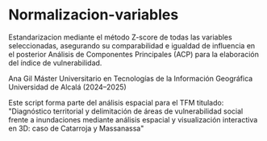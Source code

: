 # Normalizacion-variables
Estandarizacion mediante el método Z-score de todas las variables seleccionadas, asegurando su comparabilidad e igualdad de influencia en el posterior Análisis de Componentes Principales (ACP) para la elaboración del índice de vulnerabilidad.

Ana Gil
Máster Universitario en Tecnologías de la Información Geográfica
Universidad de Alcalá (2024–2025)

Este script forma parte del análisis espacial para el TFM titulado: "Diagnóstico territorial y delimitación de áreas de vulnerabilidad social frente a inundaciones mediante análisis espacial y visualización interactiva en 3D: caso de Catarroja y Massanassa"
